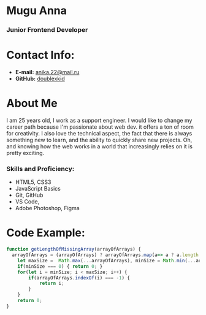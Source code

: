 # Mugu Anna
### Junior Frontend Developer

# Contact Info:

* **E-mail:** [anika.22@mail.ru](anika.22@mail.ru)
* **GitHub:** [doublexkid](https://github.com/doublexkid)


# About Me
I am 25 years old, I work as a support engineer. I would like to change my career path because I'm passionate about web dev. it offers a ton of room for creativity. I also love the technical aspect, the fact that there is always something new to learn, and the ability to quickly share new projects. Oh, and knowing how the web works in a world that increasingly relies on it is pretty exciting.

### Skills and Proficiency:

- HTML5, CSS3
- JavaScript Basics
- Git, GitHub
- VS Code, 
- Adobe Photoshop, Figma

# Code Example:

```javascript
function getLengthOfMissingArray(arrayOfArrays) {
  arrayOfArrays = (arrayOfArrays) ? arrayOfArrays.map(a=> a ? a.length : 0) : [0];
    let maxSize =  Math.max(...arrayOfArrays), minSize = Math.min(...arrayOfArrays);
    if(minSize === 0) { return 0; }
    for(let i = minSize; i < maxSize; i++) {
        if(arrayOfArrays.indexOf(i) === -1) {
            return i;
        }
    }
    return 0;
}

```


